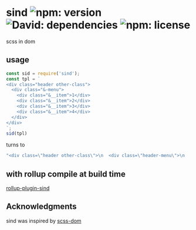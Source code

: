 # sind  ![npm: version](https://flat.badgen.net/npm/v/sind) ![David: dependencies](http://flat.badgen.net/david/dep/bung87/sind) ![npm: license](https://flat.badgen.net/npm/license/sind)

scss in dom

## usage  

``` js
const sid = require('sind');
const tpl = `
<div class="header other-class">
  <div class="&-menu">
    <div class="&__item">1</div>
    <div class="&__item">2</div>
    <div class="&__item">3</div>
    <div class="&__item">4</div>
  </div>
</div>
`;
sid(tpl)
```

turns to 
``` js
"<div class=\"header other-class\">\n  <div class=\"header-menu\">\n    <div class=\"header-menu__item\">1</div>\n    <div class=\"header-menu__item\">2</div>\n    <div class=\"header-menu__item\">3</div>\n    <div class=\"header-menu__item\">4</div>\n  </div>\n</div>";
```
## with rollup compile at build time  

[rollup-plugin-sind](https://github.com/bung87/rollup-plugin-sind)

## Acknowledgments

sind was inspired by [scss-dom](https://github.com/aykutkardas/scss-dom)
